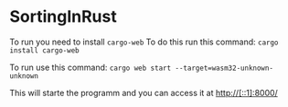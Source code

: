 # SortingInRust

To run you need to install `cargo-web`
To do this run this command: `cargo install cargo-web`

To run use this command:  `cargo web start --target=wasm32-unknown-unknown`


This will starte the programm and you can access it at [http://[::1]:8000/](http://[::1]:8000/)

